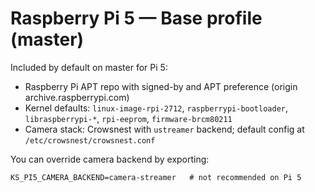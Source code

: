 # Raspberry Pi 5 — Base profile (master)

Included by default on master for Pi 5:
- Raspberry Pi APT repo with signed-by and APT preference (origin archive.raspberrypi.com)
- Kernel defaults: `linux-image-rpi-2712`, `raspberrypi-bootloader`, `libraspberrypi-*`, `rpi-eeprom`, `firmware-brcm80211`
- Camera stack: Crowsnest with `ustreamer` backend; default config at `/etc/crowsnest/crowsnest.conf`

You can override camera backend by exporting:
```
KS_PI5_CAMERA_BACKEND=camera-streamer   # not recommended on Pi 5
```
